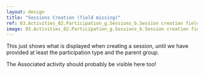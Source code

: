```yaml
---
layout: design
title: "Sessions Creation (field missing)"
ref: 03.Activities_02.Participation_g.Sessions_b.Session creation field missing
image: 03.Activities_02.Participation_g.Sessions_b.Session creation field missing.png
---
```


This just shows what is displayed when creating a session, until we have provided at least the participation type and the parent group.

The Associated activity should probably be visible here too!